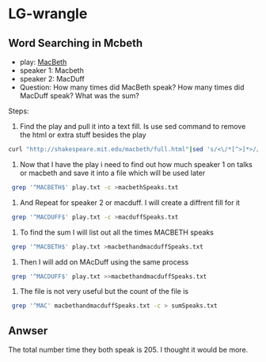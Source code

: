 # LG-wrangle
## Word Searching in Mcbeth
* play: [MacBeth]("http://shakespeare.mit.edu/macbeth/full.html")
* speaker 1: Macbeth
* speaker 2: MacDuff
* Question: How many times did MacBeth speak? How many times did MacDuff speak? What was the sum?

Steps:
1. Find the play and pull it into a text fill. Is use sed command to remove the html or extra stuff besides the play
```bash
curl "http://shakespeare.mit.edu/macbeth/full.html"|sed 's/<\/*[^>]*>//g' > play.txt
```
1. Now that I have the play i need to find out how much speaker 1 on talks or macbeth and save it into a file which will be used later
```bash
 grep '^MACBETH$' play.txt -c >macbethSpeaks.txt
```
1. And Repeat for speaker 2 or macduff. I will create a diffrent fill for it
```bash
 grep '^MACDUFF$' play.txt -c >macduffSpeaks.txt
```
1. To find the sum I will list out all the times MACBETH speaks
```bash
 grep '^MACBETH$' play.txt >macbethandmacduffSpeaks.txt
```
1. Then I will add on MAcDuff using the same process
```bash
 grep '^MACDUFF$' play.txt >>macbethandmacduffSpeaks.txt
```
1. The file is not very useful but the count of the file is
```bash
 grep '^MAC' macbethandmacduffSpeaks.txt -c > sumSpeaks.txt
```

## Anwser
The total number time they both speak is 205. I thought it would be more.